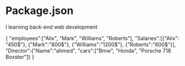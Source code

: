# Package.json
I learning back-end web development

{
    "employees":["Alix", "Mark", "Williams", "Roberts"],
    "Salaries":[{"Alix": "450$"}, {"Mark":"800$"}, {"Williams":"1200$"}, {"Roberts":"600$"}],
    "Director":{"Name":"ahmed", "cars":["Bmw", "Honda", "Porsche 718 Boxster"]}
}
